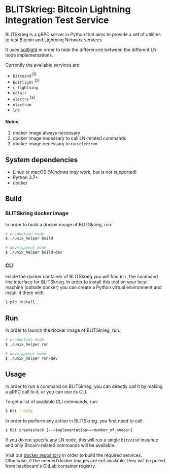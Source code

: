 # BLITSkrieg: Bitcoin Lightning Integration Test Service

BLITSkrieg is a gRPC server in Python that aims to provide a set of utilities
to test Bitcoin and Lightning Network services.

It uses [boltlight](https://gitlab.com/hashbeam/boltlight) in order to hide
the differences between the different LN node implementations.

Currently the available services are:
* `bitcoind` <sup>[1]</sup>
* `boltlight` <sup>[2]</sup>
* `c-lightning`
* `eclair`
* `electrs` <sup>[3]</sup>
* `electrum`
* `lnd`

#### Notes

1. docker image always necessary
2. docker image necessary to call LN-related commands
3. docker image necessary to run `electrum`

## System dependencies

- Linux or macOS (_Windows may work, but is not supported_)
- Python 3.7+
- docker

## Build

### BLITSkrieg docker image

In order to build a docker image of BLITSkrieg, run:
```bash
# production mode
$ ./unix_helper build

# development mode
$ ./unix_helper build-dev
```

### CLI

Inside the docker container of BLITSkrieg you will find `bli`, the command
line interface for BLITSkrieg.
In order to install this tool on your local machine (outside docker) you
can create a Python virtual environment and install it there with:
```bash
$ pip install .
```

## Run

In order to launch the docker image of BLITSkrieg, run:
```bash
# production mode
$ ./unix_helper run

# development mode
$ ./unix_helper run-dev
```

## Usage

In order to run a command on BLITSkrieg, you can directly call it by making
a gRPC call to it, or you can use its CLI.

To get a list of available CLI commands, run:
```bash
$ bli --help
```

In order to perform any action in BLITSkrieg, you first need to call:
```bash
$ bli createstack [--<implementation>=<number_of_nodes>]
```

If you do not specify any LN node, this will run a single `bitcoind` instance
and only Bitcoin-related commands will be available.

Visit our [docker repository](https://gitlab.com/hashbeam/docker) in
order to build the required services.
Otherwise, if the needed docker images are not available, they will be pulled
from hashbeam's GitLab container registry.
